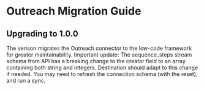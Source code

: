 # Outreach Migration Guide

## Upgrading to 1.0.0
The verison migrates the Outreach connector to the low-code framework for greater maintainability. 
Important update: The sequence_steps stream schema from API has a breaking change to the creator field to an array containing both string and integers.
Destination should adapt to this change if needed.
You may need to refresh the connection schema (with the reset), and run a sync.